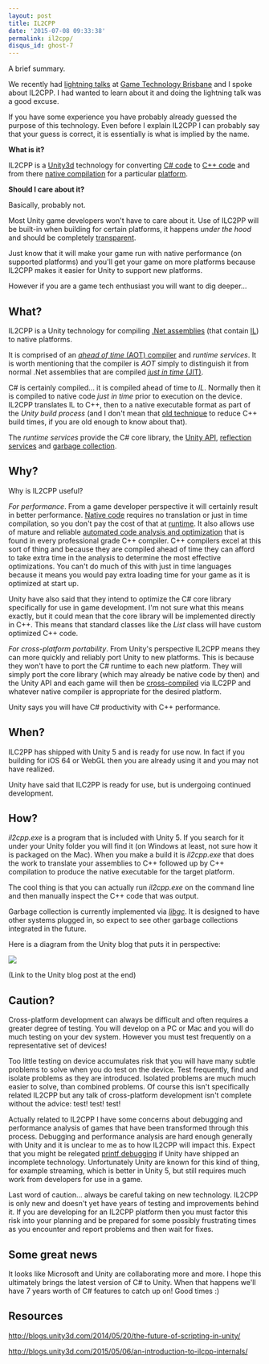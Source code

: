 ```yaml
---
layout: post
title: IL2CPP
date: '2015-07-08 09:33:38'
permalink: il2cpp/
disqus_id: ghost-7
---
```


A brief summary.

We recently had [lightning talks](http://www.meetup.com/Game-Technology-Brisbane/events/222429496/) at [Game Technology Brisbane](http://gametechbrisbane.com/) and I spoke about IL2CPP. I had wanted to learn about it and doing the lightning talk was a good excuse. 

If you have some experience you have probably already guessed the purpose of this technology. Even before I explain IL2CPP I can probably say that your guess is correct, it is essentially is what is implied by the name. 

**What is it?** 

IL2CPP is a [Unity3d](https://en.wikipedia.org/wiki/Unity_(game_engine)) technology for converting [C# code](https://en.wikipedia.org/wiki/C_Sharp_(programming_language)) to [C++ code](https://en.wikipedia.org/wiki/C%2B%2B) and from there [native compilation](https://en.wikipedia.org/wiki/Native_(computing)#Applications) for a particular [platform](https://en.wikipedia.org/wiki/Computing_platform).

**Should I care about it?** 

Basically, probably not. 

Most Unity game developers won't have to care about it. Use of ILC2PP will be built-in when building for certain platforms, it happens *under the hood* and should be completely [transparent](https://en.wikipedia.org/wiki/Transparency_(human%E2%80%93computer_interaction)). 

Just know that it will make your game run with native performance (on supported platforms) and you'll get your game on more platforms because IL2CPP makes it easier for Unity to support new platforms.

However if you are a game tech enthusiast you will want to dig deeper...

## What?

IL2CPP is a Unity technology for compiling [.Net assemblies](https://en.wikipedia.org/wiki/Assembly_(CLI)) (that contain [IL](https://en.wikipedia.org/wiki/Common_Intermediate_Language)) to native platforms.

It is comprised of an [*ahead of time* (AOT) compiler](https://en.wikipedia.org/wiki/Ahead-of-time_compilation) and *runtime services*. It is worth mentioning that the compiler is *AOT* simply to distinguish it from normal .Net assemblies that are compiled [*just in time* (JIT)](https://en.wikipedia.org/wiki/Just-in-time_compilation). 

C# is certainly compiled... it is compiled ahead of time to *IL*. Normally then it is compiled to native code *just in time* prior to execution on the device. IL2CPP translates IL to C++, then to a native executable format as part of the *Unity build process* (and I don't mean that [old technique](http://engineering-game-dev.com/2009/12/15/the-evils-of-unity-builds/) to reduce C++ build times, if you are old enough to know about that).

The *runtime services* provide the C# core library, the [Unity API](http://docs.unity3d.com/ScriptReference/), [reflection services](https://en.wikipedia.org/wiki/Reflection_(computer_programming)) and [garbage collection](https://en.wikipedia.org/wiki/Garbage_collection_(computer_science)). 


## Why?

Why is IL2CPP useful? 

*For performance*. From a game developer perspective it will certainly result in better performance. [Native code](https://en.wikipedia.org/wiki/Reflection_(computer_programming)) requires no translation or just in time compilation, so you don't pay the cost of that at [runtime](https://en.wikipedia.org/wiki/Run_time_(program_lifecycle_phase)). It also allows use of mature and reliable [automated code analysis and optimization](https://en.wikipedia.org/wiki/Optimizing_compiler) that is found in every professional grade C++ compiler. C++ compilers excel at this sort of thing and because they are compiled ahead of time they can afford to take extra time in the analysis to determine the most effective optimizations. You can't do much of this with just in time languages because it means you would pay extra loading time for your game as it is optimized at start up. 

Unity have also said that they intend to optimize the C# core library specifically for use in game development. I'm not sure what this means exactly, but it could mean that the core library will be implemented directly in C++. This means that standard classes like the *List* class will have custom optimized C++ code.   

*For cross-platform portability*. From Unity's perspective IL2CPP means they can more quickly and reliably port Unity to new platforms. This is because they won't have to port the C# runtime to each new platform. They will simply port the core library (which may already be native code by then) and the Unity API and each game will then be [cross-compiled](https://en.wikipedia.org/wiki/Cross_compiler) via ILC2PP and whatever native compiler is appropriate for the desired platform.

Unity says you will have C# productivity with C++ performance. 

## When?

ILC2PP has shipped with Unity 5 and is ready for use now. In fact if you building for iOS 64 or WebGL then you are already using it and you may not have realized.

Unity have said that ILC2PP is ready for use, but is undergoing continued development.

## How?

*il2cpp.exe* is a program that is included with Unity 5. If you search for it under your Unity folder you will find it (on Windows at least, not sure how it is packaged on the Mac).  When you make a build it is *il2cpp.exe* that does the work to translate your assemblies to C++ followed up by C++ compilation to produce the native executable for the target platform.

The cool thing is that you can actually run *il2cpp.exe* on the command line and then manually inspect the C++ code that was output.  

Garbage collection is currently implemented via *[libgc](https://github.com/ivmai/bdwgc/)*. It is designed to have other systems plugged in, so expect to see other garbage collections integrated in the future.

Here is a diagram from the Unity blog that puts it in perspective:

 ![](http://blogs.unity3d.com/wp-content/uploads/2015/04/il2cpp-toolchain-smaller.png)

(Link to the Unity blog post at the end)

## Caution?

Cross-platform development can always be difficult and often requires a greater degree of testing. You will develop on a PC or Mac and you will do much testing on your dev system. However you must test frequently on a representative set of devices! 

Too little testing on device accumulates risk that you will have many subtle problems to solve when you do test on the device. Test frequently, find and isolate problems as they are introduced. Isolated problems are much much easier to solve, than combined problems. Of course this isn't specifically related IL2CPP but any talk of cross-platform development isn't complete without the advice: test! test! test!

Actually related to IL2CPP I have some concerns about debugging and performance analysis of games that have been transformed through this process. Debugging and performance analysis are hard enough generally with Unity and it is unclear to me as to how IL2CPP will impact this. Expect that you might be relegated [printf debugging](https://en.wikipedia.org/wiki/Debugging#printf_debugging) if Unity have shipped an incomplete technology. Unfortunately Unity are known for this kind of thing, for example streaming, which is better in Unity 5, but still requires much work from developers for use in a game.

Last word of caution... always be careful taking on new technology. IL2CPP is only new and doesn't yet have years of testing and improvements behind it. If you are developing for an IL2CPP platform then you must factor this risk into your planning and be prepared for some possibly frustrating times as you encounter and report problems and then wait for fixes.

## Some great news

It looks like Microsoft and Unity are collaborating more and more. I hope this ultimately brings the latest version of C# to Unity. When that happens we'll have 7 years worth of C# features to catch up on! Good times :)

## Resources

http://blogs.unity3d.com/2014/05/20/the-future-of-scripting-in-unity/

http://blogs.unity3d.com/2015/05/06/an-introduction-to-ilcpp-internals/